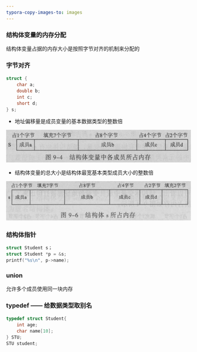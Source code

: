 ```yaml
---
typora-copy-images-to: images
---
```


### 结构体变量的内存分配

结构体变量占据的内存大小是按照字节对齐的机制来分配的

### 字节对齐

```c
struct {
	char a;
	double b;
	int c;
	short d;
} s;
```

- 地址偏移量是成员变量的基本数据类型的整数倍

![1499570642569](images/1499570642569.png)

- 结构体变量的总大小是结构体最宽基本类型成员大小的整数倍

![1499570995879](images/1499570995879.png)

### 结构体指针

```c
struct Student s；
struct Student *p = &s;
printf("%s\n", p->name);
```

### union

允许多个成员使用同一块内存

### typedef —— 给数据类型取别名 

```c
typedef struct Student{
  	int age;
  	char name[10];
} STU;
STU student;
```